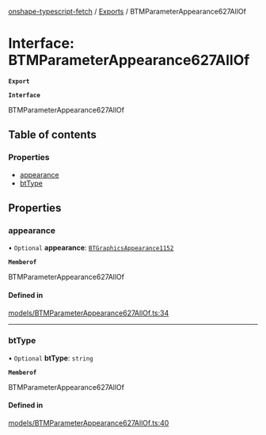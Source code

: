 [onshape-typescript-fetch](../README.md) / [Exports](../modules.md) / BTMParameterAppearance627AllOf

# Interface: BTMParameterAppearance627AllOf

**`Export`**

**`Interface`**

BTMParameterAppearance627AllOf

## Table of contents

### Properties

- [appearance](BTMParameterAppearance627AllOf.md#appearance)
- [btType](BTMParameterAppearance627AllOf.md#bttype)

## Properties

### appearance

• `Optional` **appearance**: [`BTGraphicsAppearance1152`](BTGraphicsAppearance1152.md)

**`Memberof`**

BTMParameterAppearance627AllOf

#### Defined in

[models/BTMParameterAppearance627AllOf.ts:34](https://github.com/toebes/onshape-typescript-fetch/blob/3e11ae1/models/BTMParameterAppearance627AllOf.ts#L34)

___

### btType

• `Optional` **btType**: `string`

**`Memberof`**

BTMParameterAppearance627AllOf

#### Defined in

[models/BTMParameterAppearance627AllOf.ts:40](https://github.com/toebes/onshape-typescript-fetch/blob/3e11ae1/models/BTMParameterAppearance627AllOf.ts#L40)
